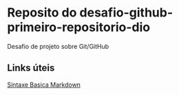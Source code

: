 # Reposito do desafio-github-primeiro-repositorio-dio
Desafio de projeto sobre Git/GitHub

## Links úteis 
[Sintaxe Basica Markdown](https://www.markdownguide.org/basic-syntax/)



